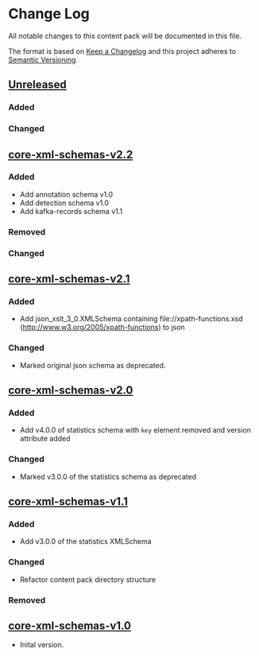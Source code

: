 # Change Log

All notable changes to this content pack will be documented in this file.

The format is based on [Keep a Changelog](http://keepachangelog.com/)
and this project adheres to [Semantic Versioning](http://semver.org/).

## [Unreleased]

### Added

### Changed

## [core-xml-schemas-v2.2]

### Added

* Add annotation schema v1.0
* Add detection schema v1.0
* Add kafka-records schema v1.1

### Removed

### Changed

## [core-xml-schemas-v2.1]

### Added

* Add json_xslt_3_0.XMLSchema containing file://xpath-functions.xsd (http://www.w3.org/2005/xpath-functions) to json

### Changed

* Marked original json schema as deprecated.


## [core-xml-schemas-v2.0]

### Added

* Add v4.0.0 of statistics schema with `key` element removed and version attribute added

### Changed

* Marked v3.0.0 of the statistics schema as deprecated

## [core-xml-schemas-v1.1]

### Added

* Add v3.0.0 of the statistics XMLSchema

### Changed

* Refactor content pack directory structure

### Removed

## [core-xml-schemas-v1.0]

* Inital version.


[Unreleased]: https://github.com/gchq/stroom-content/compare/core-xml-schemas-v2.2...HEAD
[core-xml-schemas-v2.2]: https://github.com/gchq/stroom-content/compare/core-xml-schemas-v2.1...core-xml-schemas-v2.2
[core-xml-schemas-v2.1]: https://github.com/gchq/stroom-content/compare/core-xml-schemas-v2.0...core-xml-schemas-v2.1
[core-xml-schemas-v2.0]: https://github.com/gchq/stroom-content/compare/core-xml-schemas-v1.1...core-xml-schemas-v2.0
[core-xml-schemas-v1.1]: https://github.com/gchq/stroom-content/compare/core-xml-schemas-v1.0...core-xml-schemas-v1.1
[core-xml-schemas-v1.0]: https://github.com/gchq/stroom-content/compare/core-xml-schemas-v1.0...core-xml-schemas-v1.0

